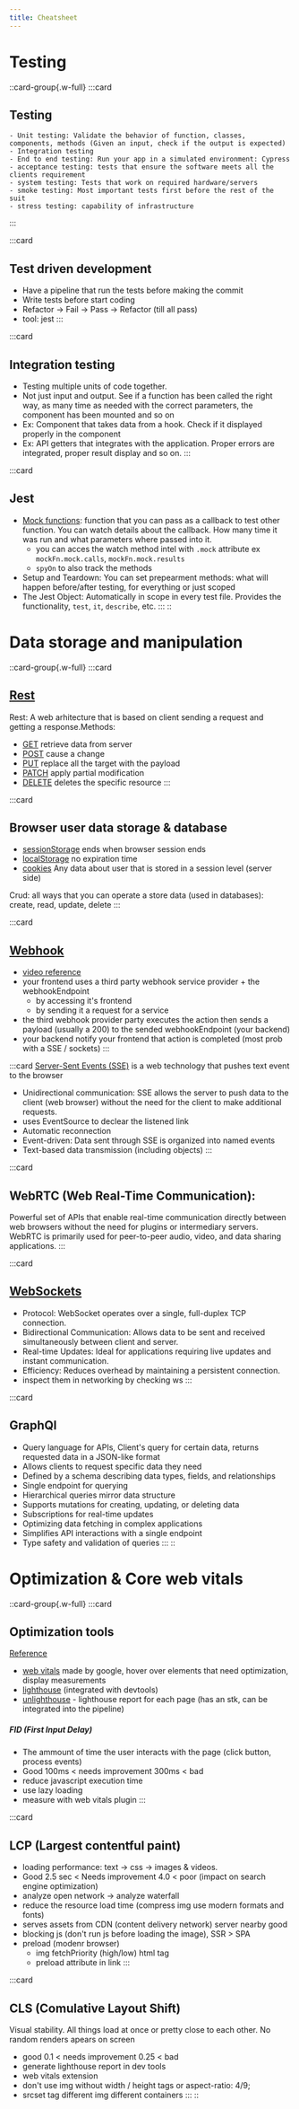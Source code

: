 ```yaml
---
title: Cheatsheet
---
```


# Testing

::card-group{.w-full}
  :::card
   ## Testing
    - Unit testing: Validate the behavior of function, classes, components, methods (Given an input, check if the output is expected)
    - Integration testing
    - End to end testing: Run your app in a simulated environment: Cypress
    - acceptance testing: tests that ensure the software meets all the clients requirement
    - system testing: Tests that work on required hardware/servers
    - smoke testing: Most important tests first before the rest of the suit
    - stress testing: capability of infrastructure
  :::

  :::card
  ## Test driven development
  - Have a pipeline that run the tests before making the commit
  - Write tests before start coding
  - Refactor -> Fail -> Pass -> Refactor (till all pass)
  - tool: jest
  :::

  :::card
  ## Integration testing
  - Testing multiple units of code together.
  - Not just input and output. See if a function has been called the right way, as many time as needed with the correct parameters, the component has been mounted and so on
  - Ex: Component that takes data from a hook. Check if it displayed properly in the component
  - Ex: API getters that integrates with the application. Proper errors are integrated, proper result display and so on.
  :::

  :::card
  ## Jest
  - [Mock functions](https://jestjs.io/docs/mock-function-api): function that you can pass as a callback to test other function. You can watch details about the callback. How many time it was run and what parameters where passed into it.
    - you can acces the watch method intel with `.mock` attribute ex `mockFn.mock.calls`, `mockFn.mock.results`
    - `spyOn` to also track the methods
  - Setup and Teardown: You can set prepearment methods: what will happen before/after testing, for everything or just scoped
  - The Jest Object: Automatically in scope in every test file. Provides the functionality, `test`, `it`, `describe`, etc.
  :::
::

# Data storage and manipulation

::card-group{.w-full}
  :::card
  ## [Rest](https://developer.mozilla.org/en-US/docs/Glossary/REST)

  Rest: A web arhitecture that is based on client sending a request and getting a response.Methods:
  
  - [GET](https://developer.mozilla.org/en-US/docs/Web/HTTP/Methods/GET) retrieve data from server
  - [POST](https://developer.mozilla.org/en-US/docs/Web/HTTP/Methods/POST) cause a change
  - [PUT](https://developer.mozilla.org/en-US/docs/Web/HTTP/Methods/PUT) replace all the target with the payload
  - [PATCH](https://developer.mozilla.org/en-US/docs/Web/HTTP/Methods/PATCH) apply partial modification
  - [DELETE](https://developer.mozilla.org/en-US/docs/Web/HTTP/Methods/DELETE) deletes the specific resource
  :::

  :::card
  ## Browser user data storage & database
  - [sessionStorage](https://developer.mozilla.org/en-US/docs/Web/API/Window/sessionStorage) ends when browser session ends
  - [localStorage](https://developer.mozilla.org/en-US/docs/Web/API/Window/localStorage) no expiration time
  - [cookies](https://developer.mozilla.org/en-US/docs/Web/HTTP/Cookies) Any data about user that is stored in a session level (server side)
  
  Crud: all ways that you can operate a store data (used in databases): create, read, update, delete
  :::
  
  :::card
  ## [Webhook](https://www.getvero.com/resources/webhooks/)
  
  - [video reference](https://www.youtube.com/watch?v=Mfzucn4f9Xk)
  - your frontend uses a third party webhook service provider + the webhookEndpoint
    - by accessing it's frontend
    - by sending it a request for a service
  - the third webhook provider party executes the action then sends a payload (usually a 200) to the sended webhookEndpoint (your backend)
  - your backend notify your frontend that action is completed (most prob with a SSE / sockets)
  :::

  :::card
  [Server-Sent Events (SSE)](https://developer.mozilla.org/en-US/docs/Web/API/Server-sent_events/Using_server-sent_events) is a web technology that pushes text event to the browser
  
  - Unidirectional communication: SSE allows the server to push data to the client (web browser) without the need for the client to make additional requests.
  - uses EventSource to declear the listened link
  - Automatic reconnection
  - Event-driven: Data sent through SSE is organized into named events
  - Text-based data transmission (including objects)
  :::

  :::card
  ## WebRTC (Web Real-Time Communication):
  
  Powerful set of APIs that enable real-time communication directly between web browsers without the need for plugins or intermediary servers. WebRTC is primarily used for peer-to-peer audio, video, and data sharing applications.
  :::

  :::card
  ## [WebSockets](https://developer.mozilla.org/en-US/docs/Web/API/WebSockets_API)
  
  - Protocol: WebSocket operates over a single, full-duplex TCP connection.
  - Bidirectional Communication: Allows data to be sent and received simultaneously between client and server.
  - Real-time Updates: Ideal for applications requiring live updates and instant communication.
  - Efficiency: Reduces overhead by maintaining a persistent connection.
  - inspect them in networking by checking ws
  :::

  :::card
  ## GraphQl
  - Query language for APIs, Client's query for certain data, returns requested data in a JSON-like format
  - Allows clients to request specific data they need
  - Defined by a schema describing data types, fields, and relationships
  - Single endpoint for querying
  - Hierarchical queries mirror data structure
  - Supports mutations for creating, updating, or deleting data
  - Subscriptions for real-time updates
  - Optimizing data fetching in complex applications
  - Simplifies API interactions with a single endpoint
  - Type safety and validation of queries
  :::
::

# Optimization & Core web vitals

::card-group{.w-full}
  :::card
  ## Optimization tools
  
  [Reference](https://www.youtube.com/watch?v=0fONene3OIA)
  
  - [web vitals](https://chromewebstore.google.com/detail/web-vitals/ahfhijdlegdabablpippeagghigmibma?pli=1) made by google, hover over elements that need optimization, display measurements
  - [lighthouse](https://developer.chrome.com/docs/lighthouse/overview/) (integrated with devtools)
  - [unlighthouse](https://unlighthouse.dev/) - lighthouse report for each page (has an stk, can be integrated into the pipeline)
  
  ##### FID (First Input Delay)
  
  - The ammount of time the user interacts with the page (click button, process events)
  - Good 100ms < needs improvement 300ms < bad
  - reduce javascript execution time
  - use lazy loading
  - measure with web vitals plugin
  :::

  :::card
  ## LCP (Largest contentful paint)
  
  - loading performance: text -> css -> images & videos.
  - Good 2.5 sec < Needs improvement 4.0 < poor (impact on search engine optimization)
  - analyze open network -> analyze waterfall
  - reduce the resource load time (compress img use modern formats and fonts)
  - serves assets from CDN (content delivery network) server nearby good
  - blocking js (don't run js before loading the image), SSR > SPA
  - preload (modenr browser)
    - img fetchPriority (high/low) html tag
    - preload attribute in link
  :::

  :::card
  ## CLS (Comulative Layout Shift)
  
  Visual stability. All things load at once or pretty close to each other. No random renders apears on screen
  
  - good 0.1 < needs improvement 0.25 < bad
  - generate lighthouse report in dev tools
  - web vitals extension
  - don't use img without width / height tags or aspect-ratio: 4/9;
  - srcset tag different img different containers
  :::
::